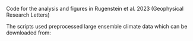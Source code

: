 Code for the analysis and figures in Rugenstein et al. 2023 (Geophysical Research Letters)

The scripts used preprocessed large ensemble climate data which can be downloaded from:

